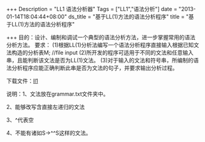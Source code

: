 +++
Description = "LL1 语法分析器"
Tags = ["LL1","语法分析"]
date = "2013-01-14T18:04:44+08:00"
ds_title = "基于LL(1)方法的语法分析程序"
title = "基于LL(1)方法的语法分析程序"

+++
目的：设计、编制和调试一个典型的语法分析方法，进一步掌握常用的语法分析方法。
要求：
(1)根据LL(1)分析法编写一个语法分析程序直接输入根据已知文法构造的分析表M; //file input
(2)所开发的程序可适用于不同的文法和任意输入串，且能判断该文法是否为LL(1)文法。
(3)对于输入的文法和符号串，所编制的语法分析程序应能正确判断此串是否为文法的句子，并要求输出分析过程。

下载文件：<a href="http://sqh.me/blog/wp-content/uploads/2013/01/ll1.zip">ll1</a>

说明：1、文法放在grammar.txt文件夹中。

2、能够改写含直接左递归的文法

3、^代表空

4、不能有诸如S-&gt;^^S这样的文法。
